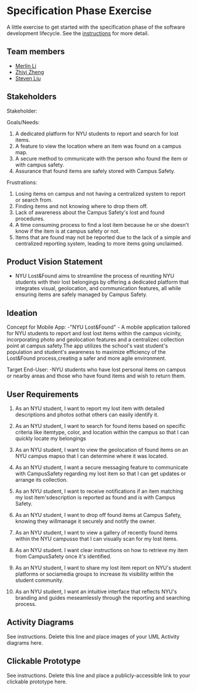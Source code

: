 # Specification Phase Exercise

A little exercise to get started with the specification phase of the software development lifecycle. See the [instructions](instructions.md) for more detail.

## Team members

- [Merlin Li](https://github.com/wwxihan2)
- [Zhiyi Zheng](https://github.com/Val001z)
- [Steven Liu](https://github.com/stevenkhl446)
## Stakeholders

Stakeholder:

Goals/Needs:
1. A dedicated platform for NYU students to report and search for lost items.
2. A feature to view the location where an item was found on a campus map.
3. A secure method to cmmunicate with the person who found the item or with
   campus safety.
4. Assurance that found items are safely stored with Campus Safety.

Frustrations:
1. Losing items on campus and not having a centralized system to report or search from.
2. Finding items and not knowing where to drop them off.
3. Lack of awareness about the Campus Safety's lost and found procedures.
4. A time consuming process to find a lost item because he or she doesn't know
   if the item is at campus safety or not.
5. Items that are found may not be reported due to the lack of a simple and centralized
   reporting system, leading to more items going unclaimed.
 
## Product Vision Statement
 - NYU Lost&Found aims to streamline the process of reuniting NYU students with their lost
   belongings by offering a dedicated platform that integrates visual, geolocation, and
   communication features, all while ensuring items are safely managed by Campus Safety.

## Ideation
Concept for Mobile App:
-"NYU Lost&Found" -  A mobile application tailored for NYU students to report and lost lost items within the campus
vicinity, incorporating photo and geolocation features and a centralizec collection point at campus safety.The app
utilizes the school's vast student's population and student's awareness to maximize efficiency of the Lost&Found
process,creating a safer and more agile environment. 

Target End-User:
-NYU students who have lost personal items on campus or nearby areas and those who have found items and wish to return them.

## User Requirements

1. As an NYU student, I want to report my lost item with detailed descriptions and photos sothat others can easily identify it.

2. As an NYU student, I want to search for found items based on specific criteria like itemtype, color, and location within the campus so that I can quickly locate my belongings

3. As an NYU student, I want to view the geolocation of found items on an NYU campus mapso that I can determine where it was located.

4. As an NYU student, I want a secure messaging feature to communicate with CampusSafety regarding my lost item so that I can get updates or arrange its collection.

5. As an NYU student, I want to receive notifications if an item matching my lost item'sdescription is reported as found and is with Campus Safety.

6. As an NYU student, I want to drop off found items at Campus Safety, knowing they willmanage it securely and notify the owner.

7. As an NYU student, I want to view a gallery of recently found items within the NYU campusso that I can visually scan for my lost items.

8.  As an NYU student. I want clear instructions on how to retrieve my item from CampusSafety once it's identified.

9. As an NYU student, l want to share my lost item report on NYU's student platforms or sociamedia groups to increase its visibility within the student community.

10. As an NYU student, I want an intuitive interface that reflects NYU's branding and guides meseamlessly through the reporting and searching process.

## Activity Diagrams

See instructions. Delete this line and place images of your UML Activity diagrams here.

## Clickable Prototype

See instructions. Delete this line and place a publicly-accessible link to your clickable prototype here.
